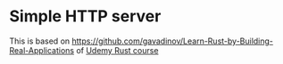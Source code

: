 # Simple HTTP server

This is based on https://github.com/gavadinov/Learn-Rust-by-Building-Real-Applications of [Udemy Rust course](https://www.udemy.com/course/rust-fundamentals/)
